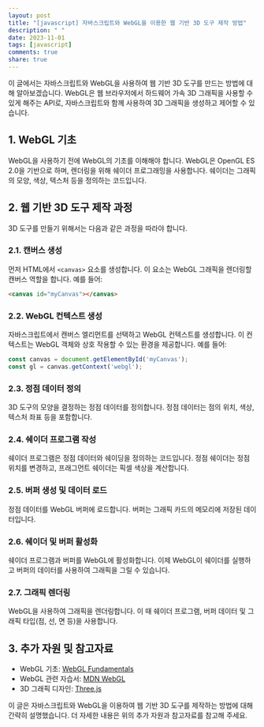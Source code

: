```yaml
---
layout: post
title: "[javascript] 자바스크립트와 WebGL을 이용한 웹 기반 3D 도구 제작 방법"
description: " "
date: 2023-11-01
tags: [javascript]
comments: true
share: true
---
```


이 글에서는 자바스크립트와 WebGL을 사용하여 웹 기반 3D 도구를 만드는 방법에 대해 알아보겠습니다. WebGL은 웹 브라우저에서 하드웨어 가속 3D 그래픽을 사용할 수 있게 해주는 API로, 자바스크립트와 함께 사용하여 3D 그래픽을 생성하고 제어할 수 있습니다.

## 1. WebGL 기초

WebGL을 사용하기 전에 WebGL의 기초를 이해해야 합니다. WebGL은 OpenGL ES 2.0을 기반으로 하며, 렌더링을 위해 쉐이더 프로그래밍을 사용합니다. 쉐이더는 그래픽의 모양, 색상, 텍스처 등을 정의하는 코드입니다. 

## 2. 웹 기반 3D 도구 제작 과정

3D 도구를 만들기 위해서는 다음과 같은 과정을 따라야 합니다.

### 2.1. 캔버스 생성

먼저 HTML에서 `<canvas>` 요소를 생성합니다. 이 요소는 WebGL 그래픽을 렌더링할 캔버스 역할을 합니다. 예를 들어:

```html
<canvas id="myCanvas"></canvas>
```

### 2.2. WebGL 컨텍스트 생성

자바스크립트에서 캔버스 엘리먼트를 선택하고 WebGL 컨텍스트를 생성합니다. 이 컨텍스트는 WebGL 객체와 상호 작용할 수 있는 환경을 제공합니다. 예를 들어:

```javascript
const canvas = document.getElementById('myCanvas');
const gl = canvas.getContext('webgl');
```

### 2.3. 정점 데이터 정의

3D 도구의 모양을 결정하는 정점 데이터를 정의합니다. 정점 데이터는 점의 위치, 색상, 텍스처 좌표 등을 포함합니다.

### 2.4. 쉐이더 프로그램 작성

쉐이더 프로그램은 정점 데이터와 쉐이딩을 정의하는 코드입니다. 정점 쉐이더는 정점 위치를 변경하고, 프래그먼트 쉐이더는 픽셀 색상을 계산합니다.

### 2.5. 버퍼 생성 및 데이터 로드

정점 데이터를 WebGL 버퍼에 로드합니다. 버퍼는 그래픽 카드의 메모리에 저장된 데이터입니다.

### 2.6. 쉐이더 및 버퍼 활성화

쉐이더 프로그램과 버퍼를 WebGL에 활성화합니다. 이제 WebGL이 쉐이더를 실행하고 버퍼의 데이터를 사용하여 그래픽을 그릴 수 있습니다.

### 2.7. 그래픽 렌더링

WebGL을 사용하여 그래픽을 렌더링합니다. 이 때 쉐이더 프로그램, 버퍼 데이터 및 그래픽 타입(점, 선, 면 등)을 사용합니다.

## 3. 추가 자원 및 참고자료

- WebGL 기초: [WebGL Fundamentals](https://webglfundamentals.org/)
- WebGL 관련 자습서: [MDN WebGL](https://developer.mozilla.org/ko/docs/Web/API/WebGL_API)
- 3D 그래픽 디자인: [Three.js](https://threejs.org/)

이 글은 자바스크립트와 WebGL을 이용하여 웹 기반 3D 도구를 제작하는 방법에 대해 간략히 설명했습니다. 더 자세한 내용은 위의 추가 자원과 참고자료를 참고해 주세요.